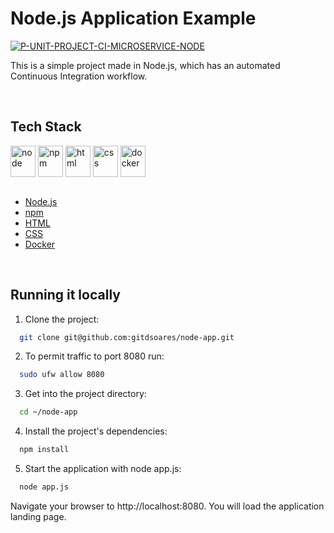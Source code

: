# Node.js Application Example

[![P-UNIT-PROJECT-CI-MICROSERVICE-NODE](https://github.com/gitdsoares/node-app/actions/workflows/p-unit-project-ci-microservice.yml/badge.svg?branch=main)](https://github.com/gitdsoares/node-app/actions/workflows/p-unit-project-ci-microservice.yml)

This is a simple project made in Node.js, which has an automated Continuous Integration workflow.

<br>

## Tech Stack

<div>
  
  <img align="center" alt="node" height="50" width="40" src="https://cdn.jsdelivr.net/gh/devicons/devicon@latest/icons/nodejs/nodejs-original.svg" />
  <img align="center" alt="npm" height="50" width="40" src="https://cdn.jsdelivr.net/gh/devicons/devicon@latest/icons/npm/npm-original-wordmark.svg" />
  <img align="center" alt="html" height="50" width="40" src="https://cdn.jsdelivr.net/gh/devicons/devicon@latest/icons/html5/html5-original.svg" />
  <img align="center" alt="css" height="50" width="40" src="https://cdn.jsdelivr.net/gh/devicons/devicon@latest/icons/css3/css3-original.svg" />
  <img align="center" alt="docker" height="50" width="40" src="https://cdn.jsdelivr.net/gh/devicons/devicon@latest/icons/docker/docker-original.svg" />

</div>

<br>

- [Node.js](https://nodejs.org/en/download/)
- [npm](https://www.npmjs.com/package/npm)
- [HTML](https://pt.wikipedia.org/wiki/HTML5)
- [CSS](https://en.wikipedia.org/wiki/CSS)
- [Docker](https://docs.docker.com/)

<br>

## Running it locally

1. Clone the project:

```bash
  git clone git@github.com:gitdsoares/node-app.git
```

2. To permit traffic to port 8080 run:
```bash
  sudo ufw allow 8080
```

3. Get into the project directory:

```bash
  cd ~/node-app
```

4. Install the project's dependencies:

```bash
  npm install
```

5. Start the application with node app.js:

```bash
  node app.js
```

Navigate your browser to http://localhost:8080. You will load the application landing page.

